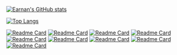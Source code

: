 <!--统计-->
[![Earnan's GitHub stats](https://github-readme-stats.vercel.app/api?username=earnan&count_private=true&show_icons=true&show_owner)](https://github.com/anuraghazra/github-readme-stats)
<!--常用语言-->
[![Top Langs](https://github-readme-stats.vercel.app/api/top-langs/?username=earnan&layout=compact)](https://github.com/anuraghazra/github-readme-stats)
<!--仓库卡片-->
[![Readme Card](https://github-readme-stats.vercel.app/api/pin/?username=earnan&repo=chloroplast)](https://github.com/earnan/chloroplast)
[![Readme Card](https://github-readme-stats.vercel.app/api/pin/?username=earnan&repo=chloroplast)](https://github.com/earnan/chloroplast)
[![Readme Card](https://github-readme-stats.vercel.app/api/pin/?username=earnan&repo=chloroplast)](https://github.com/earnan/chloroplast)
[![Readme Card](https://github-readme-stats.vercel.app/api/pin/?username=earnan&repo=chloroplast)](https://github.com/earnan/chloroplast)
[![Readme Card](https://github-readme-stats.vercel.app/api/pin/?username=earnan&repo=chloroplast)](https://github.com/earnan/chloroplast)
[![Readme Card](https://github-readme-stats.vercel.app/api/pin/?username=earnan&repo=chloroplast)](https://github.com/earnan/chloroplast)
[![Readme Card](https://github-readme-stats.vercel.app/api/pin/?username=earnan&repo=chloroplast)](https://github.com/earnan/chloroplast)
[![Readme Card](https://github-readme-stats.vercel.app/api/pin/?username=earnan&repo=chloroplast)](https://github.com/earnan/chloroplast)
[![Readme Card](https://github-readme-stats.vercel.app/api/pin/?username=earnan&repo=chloroplast)](https://github.com/earnan/chloroplast)

<!--
**earnan/Earnan** is a ✨ _special_ ✨ repository because its `README.md` (this file) appears on your GitHub profile.
Here are some ideas to get you started:
- 🔭 I’m currently working on ...
- 🌱 I’m currently learning ...
- 👯 I’m looking to collaborate on ...
- 🤔 I’m looking for help with ...
- 💬 Ask me about ...
- 📫 How to reach me: ...
- 😄 Pronouns: ...
- ⚡ Fun fact: ...
-->

